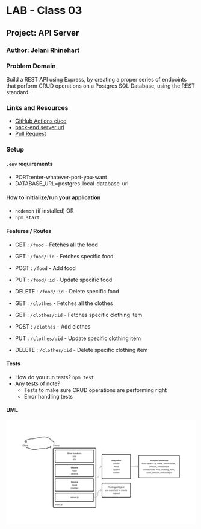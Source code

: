 # LAB - Class 03

## Project: API Server

### Author: Jelani Rhinehart

### Problem Domain  

Build a REST API using Express, by creating a proper series of endpoints that perform CRUD operations on a Postgres SQL Database, using the REST standard.

### Links and Resources

- [GitHub Actions ci/cd](https://github.com/Jchips/api-server/actions)
- [back-end server url](https://api-server-dev-u3w5.onrender.com)
- [Pull Request](https://github.com/Jchips/api-server/pull/1)

### Setup

#### `.env` requirements

- PORT:enter-whatever-port-you-want
- DATABASE_URL=postgres-local-database-url

#### How to initialize/run your application

- `nodemon` (if installed) OR
- `npm start`

#### Features / Routes

- GET : `/food` - Fetches all the food
- GET : `/food/:id` - Fetches specific food
- POST : `/food` - Add food
- PUT : `/food/:id` - Update specific food
- DELETE : `/food/:id` - Delete specific food

- GET : `/clothes` - Fetches all the clothes
- GET : `/clothes/:id` - Fetches specific clothing item
- POST : `/clothes` - Add clothes
- PUT : `/clothes/:id` - Update specific clothing item
- DELETE : `/clothes/:id` - Delete specific clothing item

#### Tests

- How do you run tests?
`npm test`
- Any tests of note?
  - Tests to make sure CRUD operations are performing right
  - Error handling tests

#### UML

![Lab 3 UML](./src/assets/lab-3-uml.png)
